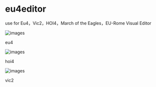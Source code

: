 # eu4editor
use  for  Eu4，Vic2，HOI4，March of the Eagles，EU-Rome        Visual Editor


![images](https://raw.githubusercontent.com/xzbrillia/eu4editor/master/eu4.jpg)

eu4 


![images](https://raw.githubusercontent.com/xzbrillia/eu4editor/master/hoi4.png)

hoi4

![images](https://raw.githubusercontent.com/xzbrillia/eu4editor/master/vic2.jpg)

vic2
